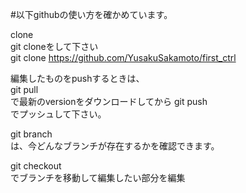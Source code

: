 #以下githubの使い方を確かめています。

clone  
git cloneをして下さい  
git clone https://github.com/YusakuSakamoto/first_ctrl  

編集したものをpushするときは、  
git pull  
で最新のversionをダウンロードしてから
git push  
でプッシュして下さい。

git branch  
は、今どんなブランチが存在するかを確認できます。

git checkout  
でブランチを移動して編集したい部分を編集